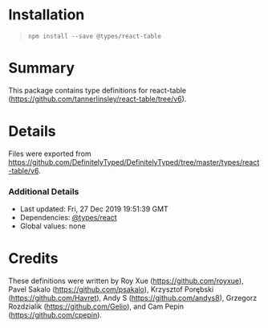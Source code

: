 # Installation
> `npm install --save @types/react-table`

# Summary
This package contains type definitions for react-table (https://github.com/tannerlinsley/react-table/tree/v6).

# Details
Files were exported from https://github.com/DefinitelyTyped/DefinitelyTyped/tree/master/types/react-table/v6.

### Additional Details
 * Last updated: Fri, 27 Dec 2019 19:51:39 GMT
 * Dependencies: [@types/react](https://npmjs.com/package/@types/react)
 * Global values: none

# Credits
These definitions were written by Roy Xue (https://github.com/royxue), Pavel Sakalo (https://github.com/psakalo), Krzysztof Porębski (https://github.com/Havret), Andy S (https://github.com/andys8), Grzegorz Rozdzialik (https://github.com/Gelio), and Cam Pepin (https://github.com/cpepin).
